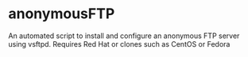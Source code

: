 # anonymousFTP
An automated script to install and configure an anonymous FTP server using vsftpd.
Requires Red Hat or clones such as CentOS or Fedora
